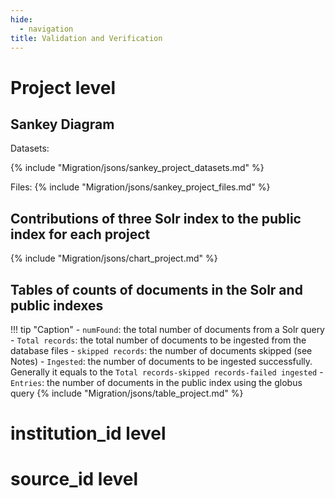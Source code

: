 ```yaml
---
hide:
  - navigation
title: Validation and Verification
---
```


# Project level

## Sankey Diagram

Datasets:

{%
   include "Migration/jsons/sankey_project_datasets.md"
%}

Files:
{%
   include "Migration/jsons/sankey_project_files.md"
%}

## Contributions of three Solr index to the public index for each project
{%
  include "Migration/jsons/chart_project.md"
%}

## Tables of counts of documents in the Solr and public indexes

!!! tip "Caption"
    - `numFound`: the total number of documents from a Solr query
    - `Total records`: the total number of documents to be ingested from the database files
    - `skipped records`: the number of documents skipped (see Notes)
    - `Ingested`: the number of documents to be ingested successfully. Generally it equals to the `Total records-skipped records-failed ingested` 
    - `Entries`: the number of documents in the public index using the globus query
{%
  include "Migration/jsons/table_project.md"
%}

# institution_id level

# source_id level

<script>

    const isDarkMode = window.matchMedia('(prefers-color-scheme: dark)').matches;
    const isLightMode = window.matchMedia('(prefers-color-scheme: light)').matches;

    var nodeList;
    var k = 0;
    const observer = new MutationObserver(function(mutations, observer) {

        console.log('xxxx', k, isDarkMode, isLightMode);
        if (document.querySelectorAll('.node-labels').length > 0) {
            styleNodeLabels();
            //nodeList.push(document.querySelectorAll('.node-labels'));
            k = k + 1;

            if (k>=2) {
                observer.disconnect();  // Stop observing after first run
            }
        }
    });

    observer.observe(document.body, {
        childList: true,
        subtree: true
    });


    // Create media query listener
    const colorSchemeQuery = window.matchMedia('(prefers-color-scheme: dark)');
    
    // Handler function
    function handleColorSchemeChange(e) {

        console.log('xxxx');
        if (e.matches) {
            console.log('Dark mode activated');

            console.log(nodeList);
            nodeList.forEach( node => {
                 console.log(node);
                 node[0].style.fill = '#FF5733';
            });



        } else {
            console.log('Light mode activated');
        }
    }
    
    // Add event listener
    colorSchemeQuery.addListener(handleColorSchemeChange);
    
    // Initial check
    handleColorSchemeChange(colorSchemeQuery);


    
    // Function to style node labels
    function styleNodeLabels() {
        const nodeLabels = document.querySelectorAll('.node-labels');
        nodeLabels[0].style.fill = "#FF0099";

    }

    document.querySelectorAll('.mermaid .pieChart .slice').forEach((slice, index) => {
        const colors = ['#FF6B6B', '#4ECDC4', '#45B7D1', '#FFA07A', '#98D8C8'];
        slice.style.fill = colors[index % colors.length];
        slice.style.stroke = colors[index % colors.length];
    });


</script>
